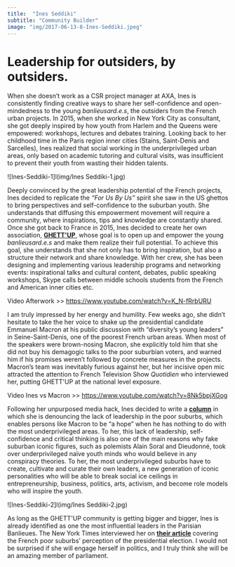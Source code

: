 ```yaml
---
title:  "Ines Seddiki"
subtitle: "Community Builder"
image: "img/2017-06-13-8-Ines-Seddiki.jpeg"
---
```


# Leadership for outsiders, by outsiders.
 
 
When she doesn’t work as a CSR project manager at AXA, Ines is consistently finding creative ways to share her self-confidence and open-mindedness to the young _banlieusard.e.s_, the outsiders from the French urban projects. In 2015, when she worked in New York City as consultant, she got deeply inspired by how youth from Harlem and the Queens were empowered: workshops, lectures and debates training. Looking back to her childhood time in the Paris region inner cities (Stains, Saint-Denis and Sarcelles), Ines realized that social working in the underprivileged urban areas, only based on academic tutoring and cultural visits, was insufficient to prevent their youth from wasting their hidden talents.
  
![Ines-Seddiki-1]l(img/Ines Seddiki-1.jpg)

Deeply convinced by the great leadership potential of the French projects, Ines decided to replicate the _“For Us By Us”_ spirit she saw in the US ghettos to bring perspectives and self-confidence to the suburban youth. She understands that diffusing this empowerment movement will require a community, where inspirations, tips and knowledge are constantly shared. Once she got back to France in 2015, Ines decided to create her own association, __[GHETT'UP](http://ghettup.strikingly.com/)__, whose goal is to open up and empower the young _banlieusard.e.s_ and make them realize their full potential. To achieve this goal, she understands that she not only has to bring inspiration, but also a structure their network and share knowledge. With her crew, she has been designing and implementing various leadership programs and networking events: inspirational talks and cultural content, debates, public speaking workshops, Skype calls between middle schools students from the French and American inner cities etc.
 
Video Afterwork >> https://www.youtube.com/watch?v=K_N-fRrbURU
 
I am truly impressed by her energy and humility. Few weeks ago, she didn’t hesitate to take the her voice to shake up the presidential candidate Emmanuel Macron at his public discussion with “diversity’s young leaders” in Seine-Saint-Denis, one of the poorest French urban areas. When most of the speakers were brown-nosing Macron, she explicitly told him that she did not buy his demagogic talks to the poor suburbian voters, and warned him if his promises weren’t followed by concrete measures in the projects. Macron’s team was inevitably furious against her, but her incisive open mic attracted the attention to French Television Show _Quotidien_ who interviewed her, putting GHETT'UP at the national level exposure. 
 
Video Ines vs Macron >> https://www.youtube.com/watch?v=8Nk5bpjXGog 
 
Following her unpurposed media hack, Ines decided to write a __[column](https://www.streetpress.com/sujet/1492790382-macron-voie-quartiers-blague)__ in which she is denouncing the lack of leadership in the poor suburbs, which enables persons like Macron to be “a hope” when he has nothing to do with the most underprivileged areas. To her, this lack of leadership, self-confidence and critical thinking is also one of the main reasons why fake suburban iconic figures, such as polemists Alain Soral and Dieudonné, took over underprivileged naïve youth minds who would believe in any conspiracy theories. To her, the most underprivileged suburbs have to create, cultivate and curate their own leaders, a new generation of iconic personalities who will be able to break social ice ceilings in entrepreneurship, business, politics, arts, activism, and become role models who will inspire the youth. 
 
![Ines-Seddiki-2]l(img/Ines Seddiki-2.jpg) 
 
As long as the GHETT'UP community is getting bigger and bigger, Ines is already identified as one the most influential leaders in the Parisian Banlieues. The New York Times interviewed her on __[their article](https://www.nytimes.com/2017/04/30/world/europe/france-marine-lepen-emmanuel-macron.html?r=0)__ covering the French poor suburbs’ perception of the presidential election. I would not be surprised if she will engage herself in politics, and I truly think she will be an amazing member of parliament.
